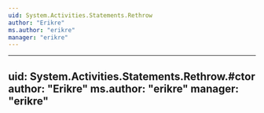 ```yaml
---
uid: System.Activities.Statements.Rethrow
author: "Erikre"
ms.author: "erikre"
manager: "erikre"
---
```


---
uid: System.Activities.Statements.Rethrow.#ctor
author: "Erikre"
ms.author: "erikre"
manager: "erikre"
---
